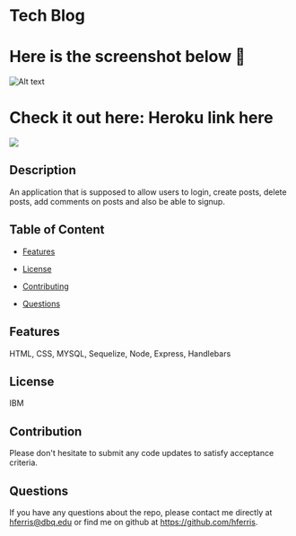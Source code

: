 # Tech Blog
# Here is the screenshot below :star_struck:
![Alt text](/./assets/imgs/snap-shot.png?raw=true "Screenshot")
# Check it out here: Heroku link here

<img src="https://img.shields.io/badge/License-IPL%201.0-blue.svg"></img>

## Description
 An application that is supposed to allow users to login, create posts, delete posts, add comments on posts and also be able to signup. 

## Table of Content

* [Features](#features)

* [License​](#license)

* [Contributing​](#contribution)

* [Questions](#questions)

## Features
HTML, CSS, MYSQL, Sequelize, Node, Express, Handlebars

## License
IBM

## Contribution
Please don't hesitate to submit any code updates to satisfy acceptance criteria.

## Questions
 If you have any questions about the repo, please contact me directly at hferris@dbq.edu or find me on github at https://github.com/hferris.